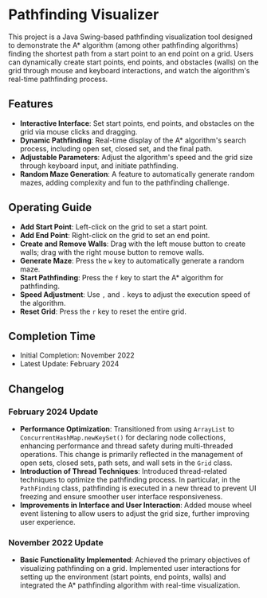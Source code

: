 # Pathfinding Visualizer

This project is a Java Swing-based pathfinding visualization tool designed to demonstrate the A* algorithm (among other pathfinding algorithms) finding the shortest path from a start point to an end point on a grid. Users can dynamically create start points, end points, and obstacles (walls) on the grid through mouse and keyboard interactions, and watch the algorithm's real-time pathfinding process.

## Features

- **Interactive Interface**: Set start points, end points, and obstacles on the grid via mouse clicks and dragging.
- **Dynamic Pathfinding**: Real-time display of the A* algorithm's search process, including open set, closed set, and the final path.
- **Adjustable Parameters**: Adjust the algorithm's speed and the grid size through keyboard input, and initiate pathfinding.
- **Random Maze Generation**: A feature to automatically generate random mazes, adding complexity and fun to the pathfinding challenge.

## Operating Guide

- **Add Start Point**: Left-click on the grid to set a start point.
- **Add End Point**: Right-click on the grid to set an end point.
- **Create and Remove Walls**: Drag with the left mouse button to create walls; drag with the right mouse button to remove walls.
- **Generate Maze**: Press the `w` key to automatically generate a random maze.
- **Start Pathfinding**: Press the `f` key to start the A* algorithm for pathfinding.
- **Speed Adjustment**: Use `,` and `.` keys to adjust the execution speed of the algorithm.
- **Reset Grid**: Press the `r` key to reset the entire grid.

## Completion Time

- Initial Completion: November 2022
- Latest Update: February 2024

## Changelog

### February 2024 Update

- **Performance Optimization**: Transitioned from using `ArrayList` to `ConcurrentHashMap.newKeySet()` for declaring node collections, enhancing performance and thread safety during multi-threaded operations. This change is primarily reflected in the management of open sets, closed sets, path sets, and wall sets in the `Grid` class.
- **Introduction of Thread Techniques**: Introduced thread-related techniques to optimize the pathfinding process. In particular, in the `PathFinding` class, pathfinding is executed in a new thread to prevent UI freezing and ensure smoother user interface responsiveness.
- **Improvements in Interface and User Interaction**: Added mouse wheel event listening to allow users to adjust the grid size, further improving user experience.

### November 2022 Update

- **Basic Functionality Implemented**: Achieved the primary objectives of visualizing pathfinding on a grid. Implemented user interactions for setting up the environment (start points, end points, walls) and integrated the A* pathfinding algorithm with real-time visualization.
